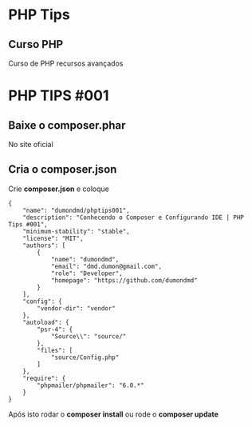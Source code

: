 # PHP Tips
## Curso PHP

Curso de PHP recursos avançados

# PHP TIPS #001

## Baixe o composer.phar
No site oficial

## Cria o composer.json

Crie **composer.json** e coloque 

```
{
	"name": "dumondmd/phptips001",
	"description": "Conhecendo o Composer e Configurando IDE | PHP Tips #001",
	"minimum-stability": "stable",
	"license": "MIT",
	"authors": [
		{
			"name": "dumondmd",
			"email": "dmd.dumon@gmail.com",
			"role": "Developer",
			"homepage": "https://github.com/dumondmd"
		}
	],
	"config": {
		"vendor-dir": "vendor"
	},
	"autoload": {
		"psr-4": {
			"Source\\": "source/"
		},
		"files": [
			"source/Config.php"
		]
	},
	"require": {
		"phpmailer/phpmailer": "6.0.*"
	}
}	
```

Após isto rodar o **composer install** ou rode o  **composer update**




